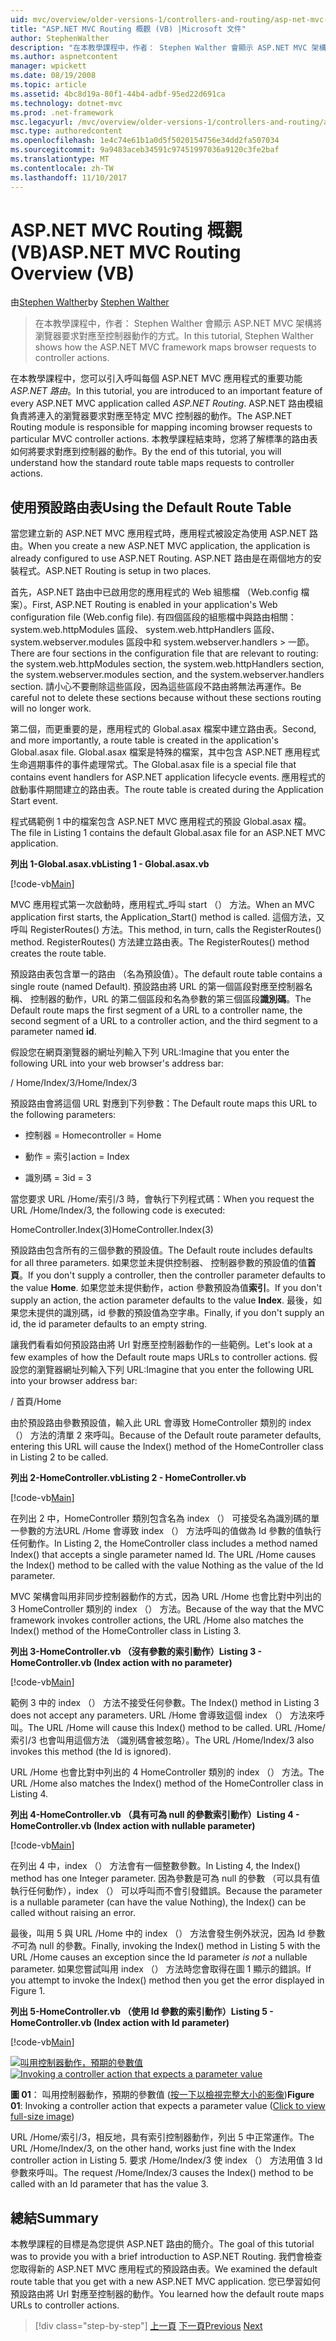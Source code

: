 ```yaml
---
uid: mvc/overview/older-versions-1/controllers-and-routing/asp-net-mvc-routing-overview-vb
title: "ASP.NET MVC Routing 概觀 (VB) |Microsoft 文件"
author: StephenWalther
description: "在本教學課程中，作者： Stephen Walther 會顯示 ASP.NET MVC 架構將瀏覽器要求對應至控制器動作的方式。"
ms.author: aspnetcontent
manager: wpickett
ms.date: 08/19/2008
ms.topic: article
ms.assetid: 4bc8d19a-80f1-44b4-adbf-95ed22d691ca
ms.technology: dotnet-mvc
ms.prod: .net-framework
msc.legacyurl: /mvc/overview/older-versions-1/controllers-and-routing/asp-net-mvc-routing-overview-vb
msc.type: authoredcontent
ms.openlocfilehash: 1e4c74e61b1a0d5f5020154756e34dd2fa507034
ms.sourcegitcommit: 9a9483aceb34591c97451997036a9120c3fe2baf
ms.translationtype: MT
ms.contentlocale: zh-TW
ms.lasthandoff: 11/10/2017
---
```

<a name="aspnet-mvc-routing-overview-vb"></a><span data-ttu-id="9968e-103">ASP.NET MVC Routing 概觀 (VB)</span><span class="sxs-lookup"><span data-stu-id="9968e-103">ASP.NET MVC Routing Overview (VB)</span></span>
====================
<span data-ttu-id="9968e-104">由[Stephen Walther](https://github.com/StephenWalther)</span><span class="sxs-lookup"><span data-stu-id="9968e-104">by [Stephen Walther](https://github.com/StephenWalther)</span></span>

> <span data-ttu-id="9968e-105">在本教學課程中，作者： Stephen Walther 會顯示 ASP.NET MVC 架構將瀏覽器要求對應至控制器動作的方式。</span><span class="sxs-lookup"><span data-stu-id="9968e-105">In this tutorial, Stephen Walther shows how the ASP.NET MVC framework maps browser requests to controller actions.</span></span>


<span data-ttu-id="9968e-106">在本教學課程中，您可以引入呼叫每個 ASP.NET MVC 應用程式的重要功能*ASP.NET 路由*。</span><span class="sxs-lookup"><span data-stu-id="9968e-106">In this tutorial, you are introduced to an important feature of every ASP.NET MVC application called *ASP.NET Routing*.</span></span> <span data-ttu-id="9968e-107">ASP.NET 路由模組負責將連入的瀏覽器要求對應至特定 MVC 控制器的動作。</span><span class="sxs-lookup"><span data-stu-id="9968e-107">The ASP.NET Routing module is responsible for mapping incoming browser requests to particular MVC controller actions.</span></span> <span data-ttu-id="9968e-108">本教學課程結束時，您將了解標準的路由表如何將要求對應到控制器的動作。</span><span class="sxs-lookup"><span data-stu-id="9968e-108">By the end of this tutorial, you will understand how the standard route table maps requests to controller actions.</span></span>

## <a name="using-the-default-route-table"></a><span data-ttu-id="9968e-109">使用預設路由表</span><span class="sxs-lookup"><span data-stu-id="9968e-109">Using the Default Route Table</span></span>

<span data-ttu-id="9968e-110">當您建立新的 ASP.NET MVC 應用程式時，應用程式被設定為使用 ASP.NET 路由。</span><span class="sxs-lookup"><span data-stu-id="9968e-110">When you create a new ASP.NET MVC application, the application is already configured to use ASP.NET Routing.</span></span> <span data-ttu-id="9968e-111">ASP.NET 路由是在兩個地方的安裝程式。</span><span class="sxs-lookup"><span data-stu-id="9968e-111">ASP.NET Routing is setup in two places.</span></span>

<span data-ttu-id="9968e-112">首先，ASP.NET 路由中已啟用您的應用程式的 Web 組態檔 （Web.config 檔案）。</span><span class="sxs-lookup"><span data-stu-id="9968e-112">First, ASP.NET Routing is enabled in your application's Web configuration file (Web.config file).</span></span> <span data-ttu-id="9968e-113">有四個區段的組態檔中與路由相關： system.web.httpModules 區段、 system.web.httpHandlers 區段、 system.webserver.modules 區段中和 system.webserver.handlers > 一節。</span><span class="sxs-lookup"><span data-stu-id="9968e-113">There are four sections in the configuration file that are relevant to routing: the system.web.httpModules section, the system.web.httpHandlers section, the system.webserver.modules section, and the system.webserver.handlers section.</span></span> <span data-ttu-id="9968e-114">請小心不要刪除這些區段，因為這些區段不路由將無法再運作。</span><span class="sxs-lookup"><span data-stu-id="9968e-114">Be careful not to delete these sections because without these sections routing will no longer work.</span></span>

<span data-ttu-id="9968e-115">第二個，而更重要的是，應用程式的 Global.asax 檔案中建立路由表。</span><span class="sxs-lookup"><span data-stu-id="9968e-115">Second, and more importantly, a route table is created in the application's Global.asax file.</span></span> <span data-ttu-id="9968e-116">Global.asax 檔案是特殊的檔案，其中包含 ASP.NET 應用程式生命週期事件的事件處理常式。</span><span class="sxs-lookup"><span data-stu-id="9968e-116">The Global.asax file is a special file that contains event handlers for ASP.NET application lifecycle events.</span></span> <span data-ttu-id="9968e-117">應用程式的啟動事件期間建立的路由表。</span><span class="sxs-lookup"><span data-stu-id="9968e-117">The route table is created during the Application Start event.</span></span>

<span data-ttu-id="9968e-118">程式碼範例 1 中的檔案包含 ASP.NET MVC 應用程式的預設 Global.asax 檔。</span><span class="sxs-lookup"><span data-stu-id="9968e-118">The file in Listing 1 contains the default Global.asax file for an ASP.NET MVC application.</span></span>

<span data-ttu-id="9968e-119">**列出 1-Global.asax.vb**</span><span class="sxs-lookup"><span data-stu-id="9968e-119">**Listing 1 - Global.asax.vb**</span></span>

[!code-vb[Main](asp-net-mvc-routing-overview-vb/samples/sample1.vb)]

<span data-ttu-id="9968e-120">MVC 應用程式第一次啟動時，應用程式\_呼叫 start （） 方法。</span><span class="sxs-lookup"><span data-stu-id="9968e-120">When an MVC application first starts, the Application\_Start() method is called.</span></span> <span data-ttu-id="9968e-121">這個方法，又呼叫 RegisterRoutes() 方法。</span><span class="sxs-lookup"><span data-stu-id="9968e-121">This method, in turn, calls the RegisterRoutes() method.</span></span> <span data-ttu-id="9968e-122">RegisterRoutes() 方法建立路由表。</span><span class="sxs-lookup"><span data-stu-id="9968e-122">The RegisterRoutes() method creates the route table.</span></span>

<span data-ttu-id="9968e-123">預設路由表包含單一的路由 （名為預設值）。</span><span class="sxs-lookup"><span data-stu-id="9968e-123">The default route table contains a single route (named Default).</span></span> <span data-ttu-id="9968e-124">預設路由將 URL 的第一個區段對應至控制器名稱、 控制器的動作，URL 的第二個區段和名為參數的第三個區段**識別碼**。</span><span class="sxs-lookup"><span data-stu-id="9968e-124">The Default route maps the first segment of a URL to a controller name, the second segment of a URL to a controller action, and the third segment to a parameter named **id**.</span></span>

<span data-ttu-id="9968e-125">假設您在網頁瀏覽器的網址列輸入下列 URL:</span><span class="sxs-lookup"><span data-stu-id="9968e-125">Imagine that you enter the following URL into your web browser's address bar:</span></span>

<span data-ttu-id="9968e-126">/ Home/Index/3</span><span class="sxs-lookup"><span data-stu-id="9968e-126">/Home/Index/3</span></span>

<span data-ttu-id="9968e-127">預設路由會將這個 URL 對應到下列參數：</span><span class="sxs-lookup"><span data-stu-id="9968e-127">The Default route maps this URL to the following parameters:</span></span>

- <span data-ttu-id="9968e-128">控制器 = Home</span><span class="sxs-lookup"><span data-stu-id="9968e-128">controller = Home</span></span>

- <span data-ttu-id="9968e-129">動作 = 索引</span><span class="sxs-lookup"><span data-stu-id="9968e-129">action = Index</span></span>

- <span data-ttu-id="9968e-130">識別碼 = 3</span><span class="sxs-lookup"><span data-stu-id="9968e-130">id = 3</span></span>

<span data-ttu-id="9968e-131">當您要求 URL /Home/索引/3 時，會執行下列程式碼：</span><span class="sxs-lookup"><span data-stu-id="9968e-131">When you request the URL /Home/Index/3, the following code is executed:</span></span>

<span data-ttu-id="9968e-132">HomeController.Index(3)</span><span class="sxs-lookup"><span data-stu-id="9968e-132">HomeController.Index(3)</span></span>

<span data-ttu-id="9968e-133">預設路由包含所有的三個參數的預設值。</span><span class="sxs-lookup"><span data-stu-id="9968e-133">The Default route includes defaults for all three parameters.</span></span> <span data-ttu-id="9968e-134">如果您並未提供控制器、 控制器參數的預設值的值**首頁**。</span><span class="sxs-lookup"><span data-stu-id="9968e-134">If you don't supply a controller, then the controller parameter defaults to the value **Home**.</span></span> <span data-ttu-id="9968e-135">如果您並未提供動作，action 參數預設為值**索引**。</span><span class="sxs-lookup"><span data-stu-id="9968e-135">If you don't supply an action, the action parameter defaults to the value **Index**.</span></span> <span data-ttu-id="9968e-136">最後，如果您未提供的識別碼，id 參數的預設值為空字串。</span><span class="sxs-lookup"><span data-stu-id="9968e-136">Finally, if you don't supply an id, the id parameter defaults to an empty string.</span></span>

<span data-ttu-id="9968e-137">讓我們看看如何預設路由將 Url 對應至控制器動作的一些範例。</span><span class="sxs-lookup"><span data-stu-id="9968e-137">Let's look at a few examples of how the Default route maps URLs to controller actions.</span></span> <span data-ttu-id="9968e-138">假設您的瀏覽器網址列輸入下列 URL:</span><span class="sxs-lookup"><span data-stu-id="9968e-138">Imagine that you enter the following URL into your browser address bar:</span></span>

<span data-ttu-id="9968e-139">/ 首頁</span><span class="sxs-lookup"><span data-stu-id="9968e-139">/Home</span></span>

<span data-ttu-id="9968e-140">由於預設路由參數預設值，輸入此 URL 會導致 HomeController 類別的 index （） 方法的清單 2 來呼叫。</span><span class="sxs-lookup"><span data-stu-id="9968e-140">Because of the Default route parameter defaults, entering this URL will cause the Index() method of the HomeController class in Listing 2 to be called.</span></span>

<span data-ttu-id="9968e-141">**列出 2-HomeController.vb**</span><span class="sxs-lookup"><span data-stu-id="9968e-141">**Listing 2 - HomeController.vb**</span></span>

[!code-vb[Main](asp-net-mvc-routing-overview-vb/samples/sample2.vb)]

<span data-ttu-id="9968e-142">在列出 2 中，HomeController 類別包含名為 index （） 可接受名為識別碼的單一參數的方法URL /Home 會導致 index （） 方法呼叫的值做為 Id 參數的值執行任何動作。</span><span class="sxs-lookup"><span data-stu-id="9968e-142">In Listing 2, the HomeController class includes a method named Index() that accepts a single parameter named Id. The URL /Home causes the Index() method to be called with the value Nothing as the value of the Id parameter.</span></span>

<span data-ttu-id="9968e-143">MVC 架構會叫用非同步控制器動作的方式，因為 URL /Home 也會比對中列出的 3 HomeController 類別的 index （） 方法。</span><span class="sxs-lookup"><span data-stu-id="9968e-143">Because of the way that the MVC framework invokes controller actions, the URL /Home also matches the Index() method of the HomeController class in Listing 3.</span></span>

<span data-ttu-id="9968e-144">**列出 3-HomeController.vb （沒有參數的索引動作）**</span><span class="sxs-lookup"><span data-stu-id="9968e-144">**Listing 3 - HomeController.vb (Index action with no parameter)**</span></span>

[!code-vb[Main](asp-net-mvc-routing-overview-vb/samples/sample3.vb)]

<span data-ttu-id="9968e-145">範例 3 中的 index （） 方法不接受任何參數。</span><span class="sxs-lookup"><span data-stu-id="9968e-145">The Index() method in Listing 3 does not accept any parameters.</span></span> <span data-ttu-id="9968e-146">URL /Home 會導致這個 index （） 方法來呼叫。</span><span class="sxs-lookup"><span data-stu-id="9968e-146">The URL /Home will cause this Index() method to be called.</span></span> <span data-ttu-id="9968e-147">URL /Home/索引/3 也會叫用這個方法 （識別碼會被忽略）。</span><span class="sxs-lookup"><span data-stu-id="9968e-147">The URL /Home/Index/3 also invokes this method (the Id is ignored).</span></span>

<span data-ttu-id="9968e-148">URL /Home 也會比對中列出的 4 HomeController 類別的 index （） 方法。</span><span class="sxs-lookup"><span data-stu-id="9968e-148">The URL /Home also matches the Index() method of the HomeController class in Listing 4.</span></span>

<span data-ttu-id="9968e-149">**列出 4-HomeController.vb （具有可為 null 的參數索引動作）**</span><span class="sxs-lookup"><span data-stu-id="9968e-149">**Listing 4 - HomeController.vb (Index action with nullable parameter)**</span></span>

[!code-vb[Main](asp-net-mvc-routing-overview-vb/samples/sample4.vb)]

<span data-ttu-id="9968e-150">在列出 4 中，index （） 方法會有一個整數參數。</span><span class="sxs-lookup"><span data-stu-id="9968e-150">In Listing 4, the Index() method has one Integer parameter.</span></span> <span data-ttu-id="9968e-151">因為參數是可為 null 的參數 （可以具有值執行任何動作），index （） 可以呼叫而不會引發錯誤。</span><span class="sxs-lookup"><span data-stu-id="9968e-151">Because the parameter is a nullable parameter (can have the value Nothing), the Index() can be called without raising an error.</span></span>

<span data-ttu-id="9968e-152">最後，叫用 5 與 URL /Home 中的 index （） 方法會發生例外狀況，因為 Id 參數*不*可為 null 的參數。</span><span class="sxs-lookup"><span data-stu-id="9968e-152">Finally, invoking the Index() method in Listing 5 with the URL /Home causes an exception since the Id parameter *is not* a nullable parameter.</span></span> <span data-ttu-id="9968e-153">如果您嘗試叫用 index （） 方法時您會取得在圖 1 顯示的錯誤。</span><span class="sxs-lookup"><span data-stu-id="9968e-153">If you attempt to invoke the Index() method then you get the error displayed in Figure 1.</span></span>

<span data-ttu-id="9968e-154">**列出 5-HomeController.vb （使用 Id 參數的索引動作）**</span><span class="sxs-lookup"><span data-stu-id="9968e-154">**Listing 5 - HomeController.vb (Index action with Id parameter)**</span></span>

[!code-vb[Main](asp-net-mvc-routing-overview-vb/samples/sample5.vb)]


<span data-ttu-id="9968e-155">[![叫用控制器動作，預期的參數值](asp-net-mvc-routing-overview-vb/_static/image1.jpg)](asp-net-mvc-routing-overview-vb/_static/image1.png)</span><span class="sxs-lookup"><span data-stu-id="9968e-155">[![Invoking a controller action that expects a parameter value](asp-net-mvc-routing-overview-vb/_static/image1.jpg)](asp-net-mvc-routing-overview-vb/_static/image1.png)</span></span>

<span data-ttu-id="9968e-156">**圖 01**： 叫用控制器動作，預期的參數值 ([按一下以檢視完整大小的影像](asp-net-mvc-routing-overview-vb/_static/image2.png))</span><span class="sxs-lookup"><span data-stu-id="9968e-156">**Figure 01**: Invoking a controller action that expects a parameter value ([Click to view full-size image](asp-net-mvc-routing-overview-vb/_static/image2.png))</span></span>


<span data-ttu-id="9968e-157">URL /Home/索引/3，相反地，具有索引控制器動作，列出 5 中正常運作。</span><span class="sxs-lookup"><span data-stu-id="9968e-157">The URL /Home/Index/3, on the other hand, works just fine with the Index controller action in Listing 5.</span></span> <span data-ttu-id="9968e-158">要求 /Home/Index/3 使 index （） 方法用值 3 Id 參數來呼叫。</span><span class="sxs-lookup"><span data-stu-id="9968e-158">The request /Home/Index/3 causes the Index() method to be called with an Id parameter that has the value 3.</span></span>

## <a name="summary"></a><span data-ttu-id="9968e-159">總結</span><span class="sxs-lookup"><span data-stu-id="9968e-159">Summary</span></span>

<span data-ttu-id="9968e-160">本教學課程的目標是為您提供 ASP.NET 路由的簡介。</span><span class="sxs-lookup"><span data-stu-id="9968e-160">The goal of this tutorial was to provide you with a brief introduction to ASP.NET Routing.</span></span> <span data-ttu-id="9968e-161">我們會檢查您取得新的 ASP.NET MVC 應用程式的預設路由表。</span><span class="sxs-lookup"><span data-stu-id="9968e-161">We examined the default route table that you get with a new ASP.NET MVC application.</span></span> <span data-ttu-id="9968e-162">您已學習如何預設路由將 Url 對應至控制器的動作。</span><span class="sxs-lookup"><span data-stu-id="9968e-162">You learned how the default route maps URLs to controller actions.</span></span>

>[!div class="step-by-step"]
<span data-ttu-id="9968e-163">[上一頁](creating-an-action-cs.md)
[下一頁](understanding-action-filters-vb.md)</span><span class="sxs-lookup"><span data-stu-id="9968e-163">[Previous](creating-an-action-cs.md)
[Next](understanding-action-filters-vb.md)</span></span>
